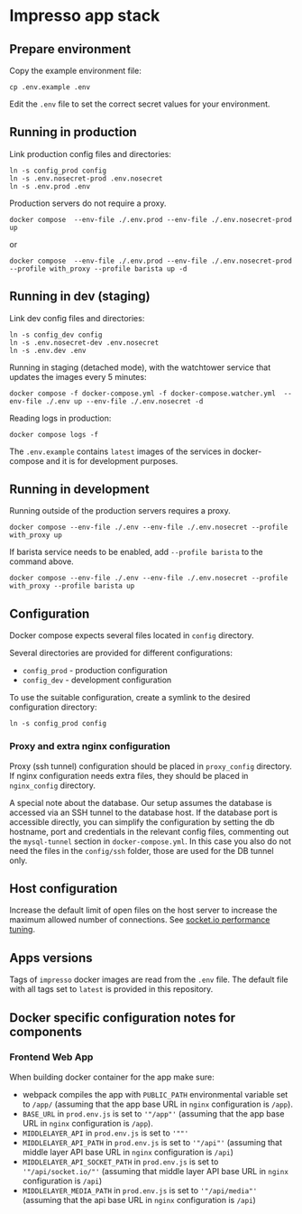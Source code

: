# Impresso app stack

## Prepare environment

Copy the example environment file:

```shell
cp .env.example .env
```

Edit the `.env` file to set the correct secret values for your environment.

## Running in production

Link production config files and directories:

```shell
ln -s config_prod config
ln -s .env.nosecret-prod .env.nosecret
ln -s .env.prod .env
```

Production servers do not require a proxy.

```shell
docker compose  --env-file ./.env.prod --env-file ./.env.nosecret-prod up
```

or

```shell
docker compose  --env-file ./.env.prod --env-file ./.env.nosecret-prod --profile with_proxy --profile barista up -d
```

## Running in dev (staging)

Link dev config files and directories:

```shell
ln -s config_dev config
ln -s .env.nosecret-dev .env.nosecret
ln -s .env.dev .env
```


Running in staging (detached mode), with the watchtower service that updates the images every 5 minutes:

```shell
docker compose -f docker-compose.yml -f docker-compose.watcher.yml  --env-file ./.env up --env-file ./.env.nosecret -d
```

Reading logs in production:

```shell
docker compose logs -f
```

The `.env.example` contains `latest` images of the services in docker-compose and it is for development purposes.

## Running in development

Running outside of the production servers requires a proxy.

```shell
docker compose --env-file ./.env --env-file ./.env.nosecret --profile with_proxy up
```

If barista service needs to be enabled, add `--profile barista` to the command above.

```shell
docker compose --env-file ./.env --env-file ./.env.nosecret --profile with_proxy --profile barista up
```

## Configuration

Docker compose expects several files located in `config` directory.

Several directories are provided for different configurations:

* `config_prod` - production configuration
* `config_dev` - development configuration

To use the suitable configuration, create a symlink to the desired configuration directory:

```shell
ln -s config_prod config
```

### Proxy and extra nginx configuration

Proxy (ssh tunnel) configuration should be placed in `proxy_config` directory. If nginx configuration needs extra files, they should be placed in `nginx_config` directory.

A special note about the database. Our setup assumes the database is accessed via an SSH tunnel to the database host. If the database port is accessible directly, you can simplify the configuration by setting the db hostname, port and credentials in the relevant config files, commenting out the `mysql-tunnel` section in `docker-compose.yml`. In this case you also do not need the files in the `config/ssh` folder, those are used for the DB tunnel only.

## Host configuration

Increase the default limit of open files on the host server to increase the maximum allowed number of connections. See [socket.io performance tuning](https://socket.io/docs/v4/performance-tuning/#at-the-os-level).

## Apps versions

Tags of `impresso` docker images are read from the `.env` file. The default file with all tags set to `latest` is provided in this repository.

## Docker specific configuration notes for components

### Frontend Web App

When building docker container for the app make sure:

* webpack compiles the app with `PUBLIC_PATH` environmental variable set to `/app/` (assuming that the app base URL in `nginx` configuration is `/app`).
* `BASE_URL` in `prod.env.js` is set to `'"/app"'` (assuming that the app base URL in `nginx` configuration is `/app`).
* `MIDDLELAYER_API` in `prod.env.js` is set to `'""'`
* `MIDDLELAYER_API_PATH` in `prod.env.js` is set to `'"/api"'` (assuming that middle layer API base URL in `nginx` configuration is `/api`)
* `MIDDLELAYER_API_SOCKET_PATH` in `prod.env.js` is set to `'"/api/socket.io/"'` (assuming that middle layer API base URL in `nginx` configuration is `/api`)
* `MIDDLELAYER_MEDIA_PATH`  in `prod.env.js` is set to `'"/api/media"'` (assuming that the api base URL in `nginx` configuration is `/api`)
